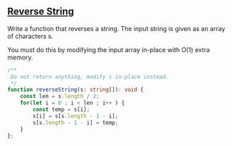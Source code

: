 ## [Reverse String](https://leetcode.com/problems/reverse-string/)

Write a function that reverses a string. The input string is given as an array of characters s.

You must do this by modifying the input array in-place with O(1) extra memory.

```ts
/**
 Do not return anything, modify s in-place instead.
 */
function reverseString(s: string[]): void {
    const len = s.length / 2;
    for(let i = 0 ; i < len ; i++ ) {
        const temp = s[i];
        s[i] = s[s.length - 1 - i];
        s[s.length - 1 - i] = temp;
    }
};
```